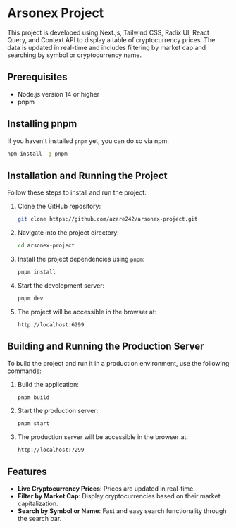 # Arsonex Project

This project is developed using Next.js, Tailwind CSS, Radix UI, React Query, and Context API to display a table of cryptocurrency prices. The data is updated in real-time and includes filtering by market cap and searching by symbol or cryptocurrency name.

## Prerequisites

- Node.js version 14 or higher
- pnpm

## Installing pnpm

If you haven't installed `pnpm` yet, you can do so via npm:

```bash
npm install -g pnpm
```

## Installation and Running the Project

Follow these steps to install and run the project:

1. Clone the GitHub repository:

   ```bash
   git clone https://github.com/azare242/arsonex-project.git
   ```

2. Navigate into the project directory:

   ```bash
   cd arsonex-project
   ```

3. Install the project dependencies using `pnpm`:

   ```bash
   pnpm install
   ```

4. Start the development server:

   ```bash
   pnpm dev
   ```

5. The project will be accessible in the browser at:

   ```
   http://localhost:6299
   ```

## Building and Running the Production Server

To build the project and run it in a production environment, use the following commands:

1. Build the application:

   ```bash
   pnpm build
   ```

2. Start the production server:

   ```bash
   pnpm start
   ```

3. The production server will be accessible in the browser at:

   ```
   http://localhost:7299
   ```

## Features

- **Live Cryptocurrency Prices**: Prices are updated in real-time.
- **Filter by Market Cap**: Display cryptocurrencies based on their market capitalization.
- **Search by Symbol or Name**: Fast and easy search functionality through the search bar.

